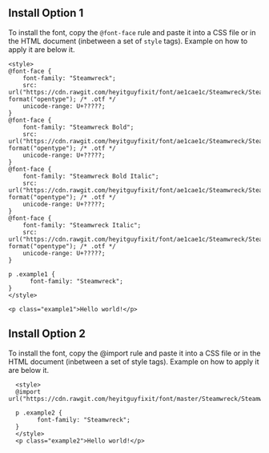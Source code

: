 Install Option 1
---------------------------------------------------------------------------------------------------------------------------------
To install the font, copy the `@font-face` rule and paste it into a CSS file or in the HTML document (inbetween a set of `style`
      tags). Example on how to apply it are below it.

    <style>
    @font-face {
    	font-family: "Steamwreck";
    	src: url("https://cdn.rawgit.com/heyitguyfixit/font/ae1cae1c/Steamwreck/Steamwreck%20Regular.otf") format("opentype"); /* .otf */
    	unicode-range: U+?????;
    }
    @font-face {
    	font-family: "Steamwreck Bold";
    	src: url("https://cdn.rawgit.com/heyitguyfixit/font/ae1cae1c/Steamwreck/Steamwreck%20Bold.otf") format("opentype"); /* .otf */
    	unicode-range: U+?????;
    }
    @font-face {
    	font-family: "Steamwreck Bold Italic";
    	src: url("https://cdn.rawgit.com/heyitguyfixit/font/ae1cae1c/Steamwreck/Steamwreck%20BoldItalic.otf") format("opentype"); /* .otf */
    	unicode-range: U+?????;
    }
    @font-face {
    	font-family: "Steamwreck Italic";
    	src: url("https://cdn.rawgit.com/heyitguyfixit/font/ae1cae1c/Steamwreck/Steamwreck%20Italic.otf") format("opentype"); /* .otf */
    	unicode-range: U+?????;
    }

    p .example1 { 
          font-family: "Steamwreck";
    }
    </style>

    <p class="example1">Hello world!</p>


Install Option 2
---------------------------------------------------------------------------------------------------------------------------------
To install the font, copy the @import rule and paste it into a CSS file or in the HTML document (inbetween a set of style
tags). Example on how to apply it are below it.

      <style>
      @import url("https://cdn.rawgit.com/heyitguyfixit/font/master/Steamwreck/Steamwreck.css");

      p .example2 { 
            font-family: "Steamwreck";
      }
      </style>
      <p class="example2">Hello world!</p>
